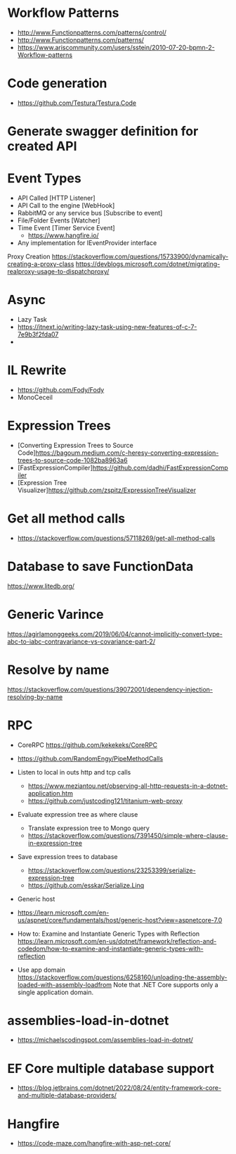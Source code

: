 
# Workflow Patterns
* http://www.Functionpatterns.com/patterns/control/
* http://www.Functionpatterns.com/patterns/
* https://www.ariscommunity.com/users/sstein/2010-07-20-bpmn-2-Workflow-patterns





# Code generation
* https://github.com/Testura/Testura.Code
# Generate swagger definition for created API



# Event Types
* API Called [HTTP Listener]
* API Call to the engine [WebHook]
* RabbitMQ or any service bus [Subscribe to event]
* File/Folder Events [Watcher]
* Time Event [Timer Service Event]
	* https://www.hangfire.io/
* Any implementation for IEventProvider interface



Proxy Creation
https://stackoverflow.com/questions/15733900/dynamically-creating-a-proxy-class
https://devblogs.microsoft.com/dotnet/migrating-realproxy-usage-to-dispatchproxy/

# Async 
* Lazy Task
* https://itnext.io/writing-lazy-task-using-new-features-of-c-7-7e9b3f2fda07
* 

# IL Rewrite 
* https://github.com/Fody/Fody
* MonoCeceil

# Expression Trees
* [Converting Expression Trees to Source Code]https://bagoum.medium.com/c-heresy-converting-expression-trees-to-source-code-1082ba8963a6
* [FastExpressionCompiler]https://github.com/dadhi/FastExpressionCompiler
* [Expression Tree Visualizer]https://github.com/zspitz/ExpressionTreeVisualizer

# Get all method calls
* https://stackoverflow.com/questions/57118269/get-all-method-calls

# Database to save FunctionData
https://www.litedb.org/


# Generic Varince
https://agirlamonggeeks.com/2019/06/04/cannot-implicitly-convert-type-abc-to-iabc-contravariance-vs-covariance-part-2/



# Resolve by name
https://stackoverflow.com/questions/39072001/dependency-injection-resolving-by-name

# RPC
* CoreRPC https://github.com/kekekeks/CoreRPC
* https://github.com/RandomEngy/PipeMethodCalls

* Listen to local in outs http and tcp calls
	* https://www.meziantou.net/observing-all-http-requests-in-a-dotnet-application.htm
	* https://github.com/justcoding121/titanium-web-proxy


* Evaluate expression tree as where clause
	* Translate expression tree to Mongo query
	* https://stackoverflow.com/questions/7391450/simple-where-clause-in-expression-tree
* Save expression trees to database
	* https://stackoverflow.com/questions/23253399/serialize-expression-tree
	* https://github.com/esskar/Serialize.Linq

* Generic host
* https://learn.microsoft.com/en-us/aspnet/core/fundamentals/host/generic-host?view=aspnetcore-7.0

* How to: Examine and Instantiate Generic Types with Reflection
https://learn.microsoft.com/en-us/dotnet/framework/reflection-and-codedom/how-to-examine-and-instantiate-generic-types-with-reflection


* Use app domain
https://stackoverflow.com/questions/6258160/unloading-the-assembly-loaded-with-assembly-loadfrom
Note that .NET Core supports only a single application domain.


# assemblies-load-in-dotnet
* https://michaelscodingspot.com/assemblies-load-in-dotnet/

# EF Core multiple database support
* https://blog.jetbrains.com/dotnet/2022/08/24/entity-framework-core-and-multiple-database-providers/


# Hangfire
* https://code-maze.com/hangfire-with-asp-net-core/
